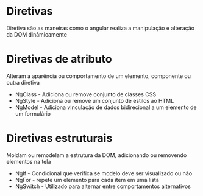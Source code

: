 # Diretivas
Diretiva são as maneiras como o angular realiza a manipulação e alteração da DOM dinâmicamente

# Diretivas de atributo
Alteram a aparência ou comportamento de um elemento, componente ou outra diretiva

- NgClass - Adiciona ou remove conjunto de classes CSS
- NgStyle - Adiciona ou remove um conjunto de estilos ao HTML
- NgModel - Adiciona vinculação de dados bidirecional a um elemento
de um formulário

# Diretivas estruturais
Moldam ou remodelam a estrutura da DOM, adicionando ou removendo elementos na tela

- NgIf - Condicional que verifica se modelo deve ser visualizado ou não
- NgFor - repete um elemento para cada item em uma lista
- NgSwitch - Utilizado para alternar entre comportamentos alternativos
